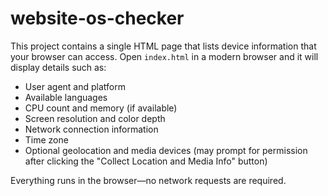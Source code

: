 # website-os-checker

This project contains a single HTML page that lists device information that your browser can access. Open `index.html` in a modern browser and it will display details such as:

- User agent and platform
- Available languages
- CPU count and memory (if available)
- Screen resolution and color depth
- Network connection information
- Time zone
- Optional geolocation and media devices (may prompt for permission after
  clicking the "Collect Location and Media Info" button)

Everything runs in the browser—no network requests are required.
